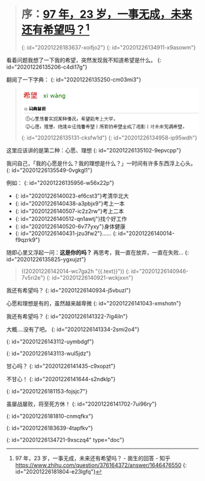 > # 序：[97 年，23 岁，一事无成，未来还有希望吗？](https://www.zhihu.com/question/376164372)[^原题]
> {: id="20201226183637-xoifjo2"}
{: id="20201226134911-x9asowm"}

看着问题我想了一下我的希望，突然发现我不知道希望是什么。
{: id="20201226135206-c4di17g"}

翻阅了一下字典：
{: id="20201226135250-cm03mi3"}

> [![image.png](assets/20201226135101-qhypjkq-image.png)](https://cd.hwxnet.com/view/jilihpijlbkoeela.html)
> {: id="20201226135131-cksfw1d"}
{: id="20201226134958-ip95wdh"}

这里应该讲的是第二种：心愿、理想
{: id="20201226135102-9epvcpp"}

我问自己，「我的心愿是什么？我的理想是什么？」一时间有许多东西浮上心头。
{: id="20201226135549-0vgkgl1"}

例如：
{: id="20201226135956-w56x22p"}

- {: id="20201226140023-ef6cst3"}考清华北大
- {: id="20201226140438-a3pbjx9"}考上一本
- {: id="20201226140507-ic2z2rw"}考上二本
- {: id="20201226140512-qn1awtj"}找个好工作
- {: id="20201226140520-6v77yxy"}身体健康
- {: id="20201226140431-jzu3fw2"}......
{: id="20201226140014-f9qzrk9"}

随即心里又浮起一问：**这是你的吗？** 再思考，我一直在放弃，一直在失败...
{: id="20201226135825-ygxujzt"}

> ((20201226142014-wc7ga2h "{{.text}}"))
> {: id="20201226140946-7v5ri2e"}
{: id="20201226140921-wckjxxn"}

我还有希望吗？
{: id="20201226140934-j5vbuzl"}

心愿和理想是有的，虽然越来越卑微
{: id="20201226141043-xmshotn"}

我还有希望吗？
{: id="20201226141322-7ig4iln"}

大概....没有了吧。
{: id="20201226141334-2smi2o4"}

{: id="20201226143112-uymbdgf"}

{: id="20201226143113-wul5jdz"}

甘心吗？
{: id="20201226141435-c9xopzt"}

不甘心！
{: id="20201226141644-s2ndklp"}

{: id="20201226181153-fojsjc7"}

虽屡战屡败，将至死方休！
{: id="20201226141702-7ui96ry"}

{: id="20201226181810-cnmqfkx"}

[^原题]: 97 年，23 岁，一事无成，未来还有希望吗？ - 崮生的回答 - 知乎
    https://www.zhihu.com/question/376164372/answer/1646476550
    {: id="20201226181804-e23lgfq"}


{: id="20201226183639-4tapfkv"}


{: id="20201226134721-9xsczq4" type="doc"}
